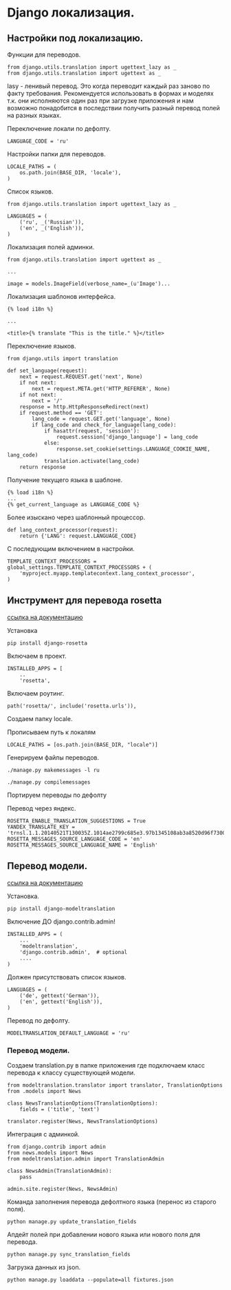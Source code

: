 # Django локализация. 
      
## Настройки под локализацию.

Функции для переводов.

    from django.utils.translation import ugettext_lazy as _
    from django.utils.translation import ugettext as _

lasy - ленивый перевод. Это когда переводит каждый раз заново по факту требования. Рекомендуется использовать в формах и моделях т.к. они исполняются один раз при загрузке приложения и нам возможно понадобится в последствии получить разный перевод полей на разных языках.

Переключение локали по дефолту.

    LANGUAGE_CODE = 'ru'

Настройки папки для переводов.

    LOCALE_PATHS = (
        os.path.join(BASE_DIR, 'locale'),
    )

Список языков.

    from django.utils.translation import ugettext_lazy as _

    LANGUAGES = (
        ('ru', _('Russian')),
        ('en', _('English')),
    )

Локализация полей админки.

    from django.utils.translation import ugettext as _

    ... 

    image = models.ImageField(verbose_name=_(u'Image')...

Локализация шаблонов интерфейса.

    {% load i18n %}

    ...

    <title>{% translate "This is the title." %}</title>

Переключение языков.

    from django.utils import translation

    def set_language(request):
        next = request.REQUEST.get('next', None)
        if not next:
            next = request.META.get('HTTP_REFERER', None)
        if not next:
            next = '/'
        response = http.HttpResponseRedirect(next)
        if request.method == 'GET':
            lang_code = request.GET.get('language', None)
            if lang_code and check_for_language(lang_code):
                if hasattr(request, 'session'):
                    request.session['django_language'] = lang_code
                else:
                    response.set_cookie(settings.LANGUAGE_COOKIE_NAME, lang_code)
                translation.activate(lang_code)
        return response

Получение текущего языка в шаблоне.

    {% load i18n %}
    ...
    {% get_current_language as LANGUAGE_CODE %}

Более изыскано через шаблонный процессор.

    def lang_context_processor(request):
        return {'LANG': request.LANGUAGE_CODE}

С последующим включением в настройки.

    TEMPLATE_CONTEXT_PROCESSORS = global_settings.TEMPLATE_CONTEXT_PROCESSORS + (
        'myproject.myapp.templatecontext.lang_context_processor',
    )


## Инструмент для перевода rosetta

[ссылка на документацию](https://django-rosetta.readthedocs.io/)

Установка

    pip install django-rosetta

Включаем в проект.

    INSTALLED_APPS = [
        ..
        'rosetta',    

Включаем роутинг.

    path('rosetta/', include('rosetta.urls')),
    
Создаем папку locale.

Прописываем путь к локалям

    LOCALE_PATHS = [os.path.join(BASE_DIR, "locale")]

Генерируем файлы переводов.

    ./manage.py makemessages -l ru

    ./manage.py compilemessages
    
Портируем переводы по дефолту

    

Перевод через яндекс.

    ROSETTA_ENABLE_TRANSLATION_SUGGESTIONS = True
    YANDEX_TRANSLATE_KEY = 'trnsl.1.1.20140521T130035Z.1014ae2799c685e3.97b1345108ab3a8520d96f730016a9dac947049b'
    ROSETTA_MESSAGES_SOURCE_LANGUAGE_CODE = 'en'
    ROSETTA_MESSAGES_SOURCE_LANGUAGE_NAME = 'English'

## Перевод модели.

[ссылка на документацию](https://django-modeltranslation.readthedocs.io/en/latest/)

Установка.

    pip install django-modeltranslation


Включение ДО django.contrib.admin! 

    INSTALLED_APPS = (
        ...
        'modeltranslation',
        'django.contrib.admin',  # optional
        ....
    )

Должен присутствовать список языков.

    LANGUAGES = (
        ('de', gettext('German')),
        ('en', gettext('English')),
    )
 
Перевод по дефолту.

    MODELTRANSLATION_DEFAULT_LANGUAGE = 'ru'

### Перевод модели.

Создаем translation.py в папке приложения где подключаем класс перевода к классу существующей модели.

    from modeltranslation.translator import translator, TranslationOptions
    from .models import News

    class NewsTranslationOptions(TranslationOptions):
        fields = ('title', 'text')

    translator.register(News, NewsTranslationOptions)

Интеграция с админкой.

    from django.contrib import admin
    from news.models import News
    from modeltranslation.admin import TranslationAdmin

    class NewsAdmin(TranslationAdmin):
        pass

    admin.site.register(News, NewsAdmin)

Команда заполнения перевода дефолтного языка (перенос из старого поля).

    python manage.py update_translation_fields

Апдейт полей при добавлении нового языка или нового поля для перевода.

    python manage.py sync_translation_fields

Загрузка данных из json.

    python manage.py loaddata --populate=all fixtures.json



